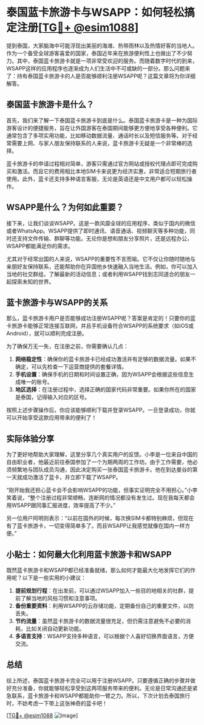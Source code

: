 # 泰国蓝卡旅游卡与WSAPP：如何轻松搞定注册[[TG💪+ @esim1088](https://t.me/s/esim1088)]

提到泰国，大家脑海中可能浮现出美丽的海滩、热带雨林以及热情好客的当地人。作为一个备受全球游客喜爱的国家，泰国近年来在旅游便利性上也做出了不少努力。其中，泰国蓝卡旅游卡就是一项非常受欢迎的服务。而随着数字时代的到来，WSAPP这样的应用程序也逐渐成为人们生活中不可或缺的一部分。那么问题来了：持有泰国蓝卡旅游卡的人是否能够顺利注册WSAPP呢？这篇文章将为你详细解答。

## 泰国蓝卡旅游卡是什么？

首先，我们来了解一下泰国蓝卡旅游卡到底是什么。泰国蓝卡旅游卡是一种为国际游客设计的便捷服务，旨在让外国游客在泰国期间能够更方便地享受各种便利。它通常包含了多项实用功能，比如移动数据流量、通话时长以及短信服务等。对于经常需要上网、与家人朋友保持联系的人来说，蓝卡旅游卡无疑是一个非常棒的选择。

蓝卡旅游卡的申请过程相对简单，游客只需通过官方网站或授权代理点即可完成购买和激活。而且它的费用相比本地SIM卡来说更为经济实惠，非常适合短期旅行者使用。此外，蓝卡还支持多种语言客服，无论是英语还是中文用户都可以轻松操作。

## WSAPP是什么？为何如此重要？

接下来，让我们谈谈WSAPP。这是一款风靡全球的应用程序，类似于国内的微信或者WhatsApp。WSAPP提供了即时通讯、语音通话、视频聊天等多种功能，同时还支持文件传输、群聊等功能。无论你是想和朋友分享照片，还是远程办公，WSAPP都能满足你的需求。

尤其对于经常出国的人来说，WSAPP的重要性不言而喻。它不仅让你随时随地与亲朋好友保持联系，还能帮助你在异国他乡快速融入当地生活。例如，你可以加入当地的社交群组，了解最新的活动信息；或者利用WSAPP找到志同道合的朋友一起探索未知的世界。

## 蓝卡旅游卡与WSAPP的关系

那么，蓝卡旅游卡用户是否能够成功注册WSAPP呢？答案是肯定的！只要你的蓝卡旅游卡能够正常连接互联网，并且手机设备符合WSAPP的系统要求（如iOS或Android），就可以顺利完成注册。

为了确保万无一失，在注册之前，你需要确认几点：

1. **网络稳定性**：确保你的蓝卡旅游卡已经成功激活并有足够的数据流量。如果不确定，可以先检查一下运营商提供的套餐详情。
2. **手机设置**：确保手机的日期和时间设置正确，因为WSAPP会根据这些信息生成唯一的账号。
3. **地区选择**：在注册过程中，选择正确的国家代码非常重要。如果你所在的国家是泰国，记得输入对应的区号。

按照上述步骤操作后，你应该能够顺利下载并登录WSAPP。一旦登录成功，你就可以开始享受这款应用带来的便利了！

## 实际体验分享

为了更好地帮助大家理解，这里分享几个真实用户的反馈。小李是一位来自中国的自由职业者，他最近前往泰国参加了一个为期两周的工作坊。由于工作需要，他必须频繁地与团队成员沟通，因此决定购买一张泰国蓝卡旅游卡。他在到达曼谷的第一天就成功激活了蓝卡，并立即下载了WSAPP。

“刚开始我还担心蓝卡会不会影响WSAPP的功能，但事实证明完全不用担心。”小李笑着说，“整个注册过程非常顺畅，连断网的情况都没有发生过。现在我每天都会用WSAPP跟同事汇报进度，效率提高了不少。”

另一位用户阿明则表示：“以前在国外的时候，每次换SIM卡都特别麻烦，但现在有了蓝卡旅游卡，一切变得简单多了。而且WSAPP让我感觉就像在国内一样方便。”

## 小贴士：如何最大化利用蓝卡旅游卡和WSAPP

既然蓝卡旅游卡和WSAPP都已经准备就绪，那么如何才能最大化地发挥它们的作用呢？以下是一些实用的小建议：

1. **提前规划行程**：在出发前，可以通过WSAPP加入一些目的地相关的社群，提前了解当地的风俗习惯和注意事项。
2. **备份重要资料**：利用WSAPP的云存储功能，定期备份自己的重要文件，以防丢失。
3. **节约流量**：虽然蓝卡旅游卡的数据流量很充足，但仍需注意避免不必要的消耗，比如关闭自动更新功能。
4. **多语言支持**：WSAPP支持多种语言，可以根据个人喜好切换界面语言，方便交流。

## 总结

综上所述，泰国蓝卡旅游卡完全可以用于注册WSAPP。只要遵循正确的步骤并做好充分准备，你就能够轻松享受到这两项服务带来的便利。无论是日常沟通还是紧急联系，蓝卡旅游卡和WSAPP都能助你一臂之力。所以，下次计划去泰国旅行时，不妨考虑一下带上这张神奇的蓝卡吧！

[[TG💪+ @esim1088](https://t.me/s/esim1088) ![Image](https://i.postimg.cc/4NQfJmqS/Snipaste-2025-05-13-00-14-12.png)]